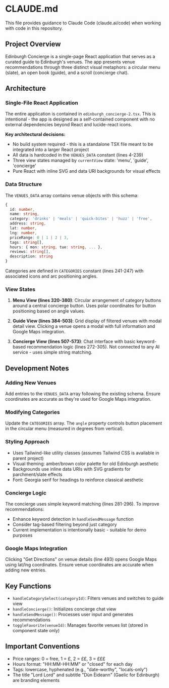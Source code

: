 # CLAUDE.md

This file provides guidance to Claude Code (claude.ai/code) when working with code in this repository.

## Project Overview

Edinburgh Concierge is a single-page React application that serves as a curated guide to Edinburgh's venues. The app presents venue recommendations through three distinct visual metaphors: a circular menu (slate), an open book (guide), and a scroll (concierge chat).

## Architecture

### Single-File React Application

The entire application is contained in `edinburgh_concierge-2.tsx`. This is intentional - the app is designed as a self-contained component with no external dependencies beyond React and lucide-react icons.

**Key architectural decisions:**
- No build system required - this is a standalone TSX file meant to be integrated into a larger React project
- All data is hardcoded in the `VENUES_DATA` constant (lines 4-239)
- Three view states managed by `currentView` state: 'menu', 'guide', 'concierge'
- Pure React with inline SVG and data URI backgrounds for visual effects

### Data Structure

The `VENUES_DATA` array contains venue objects with this schema:
```typescript
{
  id: number,
  name: string,
  category: 'drinks' | 'meals' | 'quick-bites' | 'huzz' | 'free',
  address: string,
  lat: number,
  lng: number,
  priceRange: 0 | 1 | 2 | 3,
  tags: string[],
  hours: { mon: string, tue: string, ... },
  reviews: string[],
  description: string
}
```

Categories are defined in `CATEGORIES` constant (lines 241-247) with associated icons and arc positioning angles.

### View States

1. **Menu View (lines 320-380)**: Circular arrangement of category buttons around a central concierge button. Uses polar coordinates for button positioning based on angle values.

2. **Guide View (lines 384-503)**: Grid display of filtered venues with modal detail view. Clicking a venue opens a modal with full information and Google Maps integration.

3. **Concierge View (lines 507-573)**: Chat interface with basic keyword-based recommendation logic (lines 272-305). Not connected to any AI service - uses simple string matching.

## Development Notes

### Adding New Venues

Add entries to the `VENUES_DATA` array following the existing schema. Ensure coordinates are accurate as they're used for Google Maps integration.

### Modifying Categories

Update the `CATEGORIES` array. The `angle` property controls button placement in the circular menu (measured in degrees from vertical).

### Styling Approach

- Uses Tailwind-like utility classes (assumes Tailwind CSS is available in parent project)
- Visual theming: amber/brown color palette for old Edinburgh aesthetic
- Backgrounds use inline data URIs with SVG gradients for parchment/slate effects
- Font: Georgia serif for headings to reinforce classical aesthetic

### Concierge Logic

The concierge uses simple keyword matching (lines 281-296). To improve recommendations:
- Enhance keyword detection in `handleSendMessage` function
- Consider tag-based filtering beyond just category
- Current implementation is intentionally basic - suitable for demo purposes

### Google Maps Integration

Clicking "Get Directions" on venue details (line 493) opens Google Maps using lat/lng coordinates. Ensure venue coordinates are accurate when adding new entries.

## Key Functions

- `handleCategorySelect(categoryId)`: Filters venues and switches to guide view
- `handleConcierge()`: Initializes concierge chat view
- `handleSendMessage()`: Processes user input and generates recommendations
- `toggleFavorite(venueId)`: Manages favorite venues list (stored in component state only)

## Important Conventions

- Price ranges: 0 = free, 1 = £, 2 = ££, 3 = £££
- Hours format: "HH:MM-HH:MM" or "closed" for each day
- Tags: lowercase, hyphenated (e.g., "date-worthy", "locals-only")
- The title "Lord Lord" and subtitle "Dùn Èideann" (Gaelic for Edinburgh) are branding elements
